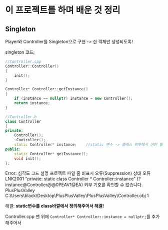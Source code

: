 # 이 프로젝트를 하며 배운 것 정리

## Singleton

Player와 Controller를 Singleton으로 구현 -> 한 객체만 생성되도록!

singleton 코드; 
 
```cpp
//Controller.cpp
Controller::Controller()
{
	init();
}

Controller* Controller::getInstance()
{
	if (instance == nullptr) instance = new Controller();
	return instance;
}
```

```cpp
//Controller.h
class Controller
{
private:
	Controller();
	~Controller();
	static Controller* instance;	//static 변수 -> 클래스 외부에서 선언 필요!
public:
	static Controller* getInstance();
	void init();
};
```

Error: 
심각도	코드	설명	프로젝트	파일	줄	비표시 오류(Suppression) 상태
오류	LNK2001	"private: static class Controller * Controller::instance" (?instance@Controller@@0PEAV1@EA) 외부 기호를 확인할 수 없습니다.	PlusPlusValley	C:\Users\black\Desktop\PlusPlusValley\PlusPlusValley\Controller.obj	1	

해결: **static변수를 class바깥에서 정의해주어서 해결!**

Controller.cpp 맨 위에 `Controller* Controller::instance = nullptr;`를 추가해주어서 
